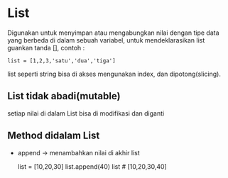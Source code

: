 # List
Digunakan untuk menyimpan atau mengabungkan nilai dengan tipe data yang berbeda 
di dalam sebuah variabel, untuk mendeklarasikan list guankan tanda [], contoh : 

	list = [1,2,3,'satu','dua','tiga']

list seperti string bisa di akses mengunakan index, dan dipotong(slicing).

## List tidak abadi(mutable)
setiap nilai di dalam List bisa di modifikasi dan diganti

## Method didalam List
- append -> menambahkan nilai di akhir list
	
	list = [10,20,30]
	list.append(40)
	list 		# [10,20,30,40]



